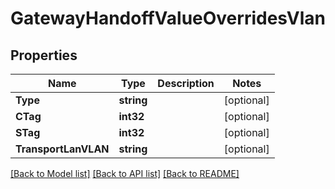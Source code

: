 # GatewayHandoffValueOverridesVlan

## Properties

Name | Type | Description | Notes
------------ | ------------- | ------------- | -------------
**Type** | **string** |  | [optional] 
**CTag** | **int32** |  | [optional] 
**STag** | **int32** |  | [optional] 
**TransportLanVLAN** | **string** |  | [optional] 

[[Back to Model list]](../README.md#documentation-for-models) [[Back to API list]](../README.md#documentation-for-api-endpoints) [[Back to README]](../README.md)


